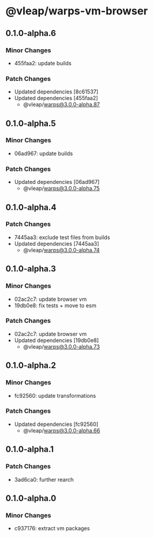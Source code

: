 # @vleap/warps-vm-browser

## 0.1.0-alpha.6

### Minor Changes

- 455faa2: update builds

### Patch Changes

- Updated dependencies [8c61537]
- Updated dependencies [455faa2]
  - @vleap/warps@3.0.0-alpha.87

## 0.1.0-alpha.5

### Minor Changes

- 06ad967: update builds

### Patch Changes

- Updated dependencies [06ad967]
  - @vleap/warps@3.0.0-alpha.75

## 0.1.0-alpha.4

### Patch Changes

- 7445aa3: exclude test files from builds
- Updated dependencies [7445aa3]
  - @vleap/warps@3.0.0-alpha.74

## 0.1.0-alpha.3

### Minor Changes

- 02ac2c7: update browser vm
- 19db0e8: fix tests + move to esm

### Patch Changes

- 02ac2c7: update browser vm
- Updated dependencies [19db0e8]
  - @vleap/warps@3.0.0-alpha.73

## 0.1.0-alpha.2

### Minor Changes

- fc92560: update transformations

### Patch Changes

- Updated dependencies [fc92560]
  - @vleap/warps@3.0.0-alpha.66

## 0.1.0-alpha.1

### Patch Changes

- 3ad6ca0: further rearch

## 0.1.0-alpha.0

### Minor Changes

- c937176: extract vm packages
